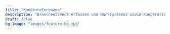 ```yaml
---
title: "Kundenreferenzen"
description: "Branchentrends erfassen und Marktpräsenz sowie Kooperationserfolge veröffentlichen."
draft: false
bg_image: "images/feature-bg.jpg"
---
```


